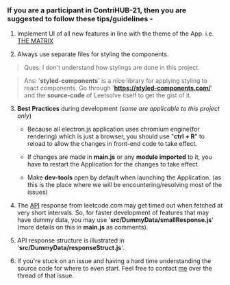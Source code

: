 ### If you are a participant in ContriHUB-21, then you are suggested to follow these tips/guidelines - 

1. Implement UI of all new features in line with the theme of the App. i.e. [THE MATRIX](https://en.wikipedia.org/wiki/The_Matrix_(franchise))


2. Always use separate files for styling the components.
> Ques: I don't understand how stylings are done in this project.

> Ans: '**styled-components**' is a nice library for applying styling to react components. Go through '**https://styled-components.com/**' and the **source-code** of Leetsolve itself to get the gist of it.

3. **Best Practices** during development (*some are applicable to this project only*)

   - Because all electron.js application uses chromium engine(for rendering) which is just a browser, you should use "**ctrl + R**" to reload to allow the changes in front-end code to take effect.

   - If changes are made in **main.js** or any **module imported** to it, you have to restart the Application for the changes to take effect.

   - Make **dev-tools** open by default when launching the Application. (as this is the place where we will be encountering/resolving most of the issues)

4. The [API](https://leetcode.com/api/problems/algorithms/) response from leetcode.com may get timed out when fetched at very short intervals. So, for faster development of features that may have dummy data, you may use '**src/DummyData/smallResponse.js**' (more details on this in **main.js** as comments).

5. API response structure is illustrated in '**src/DummyData/responseStruct.js**'.

6. If you're stuck on an issue and having a hard time understanding the source code for where to even start. Feel free to contact [me](https://github.com/ankitsangwan1999) over the thread of that issue.
